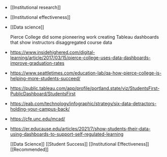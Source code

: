 - [[Institutional research]]
- [[Institutional effectiveness]]
- [[Data science]]
  
  Pierce College did some pioneering work creating Tableau dashboards that
  show instructors disaggregated course data
- https://www.insidehighered.com/digital-learning/article/2017/03/15/pierce-college-uses-data-dashboards-improve-graduation-rates
- https://www.seattletimes.com/education-lab/qa-how-pierce-college-is-helping-more-students-succeed/
- https://public.tableau.com/app/profile/portland.state/viz/StudentsFirst-PublicDashboard/StudentsFirst
- https://eab.com/technology/infographic/strategy/six-data-detractors-holding-your-campus-back/
- https://cfe.unc.edu/mcad/
- https://er.educause.edu/articles/2021/7/show-students-their-data-using-dashboards-to-support-self-regulated-learning
  
  [[Data Science]] [[Student Success]] [[Institutional Effectiveness]]
  [[Recommended]]